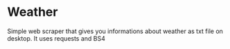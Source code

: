 # Weather
Simple web scraper that gives you informations about weather as txt file on desktop.
It uses requests and BS4
